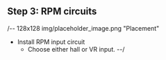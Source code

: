 ## Step 3: RPM circuits
/-- 128x128 img/placeholder_image.png "Placement"
 - Install RPM input circuit
   - Choose either hall or VR input.
--/